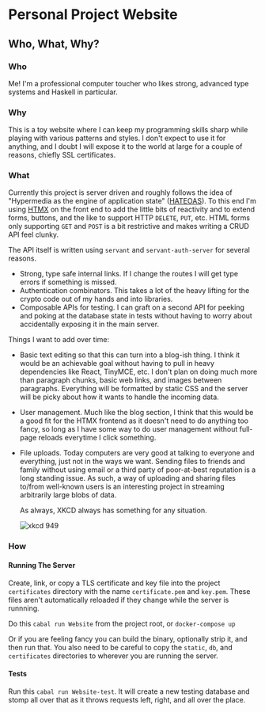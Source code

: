 # Personal Project Website

## Who, What, Why?

### Who
Me! I'm a professional computer toucher who likes strong, advanced type systems and Haskell in particular.

### Why
This is a toy website where I can keep my programming skills sharp while playing with various patterns and styles. I don't expect to use it for anything, and I doubt I will expose it to the world at large for a couple of reasons, chiefly SSL certificates.

### What
Currently this project is server driven and roughly follows the idea of "Hypermedia as the engine of application state" ([HATEOAS](https://en.wikipedia.org/wiki/HATEOAS)). To this end I'm using [HTMX](https://htmx.org/) on the front end to add the little bits of reactivity and to extend forms, buttons, and the like to support HTTP `DELETE`, `PUT`, etc. HTML forms only supporting `GET` and `POST` is a bit restrictive and makes writing a CRUD API feel clunky.

The API itself is written using `servant` and `servant-auth-server` for several reasons.
- Strong, type safe internal links. If I change the routes I will get type errors if something is missed.
- Authentication combinators. This takes a lot of the heavy lifting for the crypto code out of my hands and into libraries.
- Composable APIs for testing. I can graft on a second API for peeking and poking at the database state in tests without having to worry about accidentally exposing it in the main server.

Things I want to add over time:
- Basic text editing so that this can turn into a blog-ish thing. I think it would be an achievable goal without having to pull in heavy dependencies like React, TinyMCE, etc. I don't plan on doing much more than paragraph chunks, basic web links, and images between paragraphs. Everything will be formatted by static CSS and the server will be picky about how it wants to handle the incoming data.
- User management. Much like the blog section, I think that this would be a good fit for the HTMX frontend as it doesn't need to do anything too fancy, so long as I have some way to do user management without full-page reloads everytime I click something.
- File uploads. Today computers are very good at talking to everyone and everything, just not in the ways we want. Sending files to friends and family without using email or a third party of poor-at-best reputation is a long standing issue. As such, a way of uploading and sharing files to/from well-known users is an interesting project in streaming arbitrarily large blobs of data.

  As always, XKCD always has something for any situation.

  ![xkcd 949](https://imgs.xkcd.com/comics/file_transfer.png)

### How

#### Running The Server

Create, link, or copy a TLS certificate and key file into the project `certificates` directory with the name `certificate.pem` and `key.pem`. These files aren't automatically reloaded if they change while the server is runnning.

Do this `cabal run Website` from the project root, or `docker-compose up`

Or if you are feeling fancy you can build the binary, optionally strip it, and then run that. You also need to be careful to copy the `static`, `db`, and `certificates` directories to wherever you are running the server.

#### Tests
Run this `cabal run Website-test`. It will create a new testing database and stomp all over that as it throws requests left, right, and all over the place.